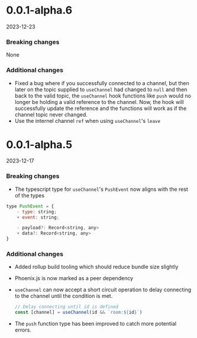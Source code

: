 # 0.0.1-alpha.6

2023-12-23

### Breaking changes
None

### Additional changes
* Fixed a bug where if you successfully connected to a channel, but then later on the topic supplied to `useChannel` had changed to `null` and then back to the valid topic, the `useChannel` hook functions like `push` would no longer be holding a valid reference to the channel. Now, the hook will successfully update the reference and the functions will work as if the channel topic never changed.
* Use the internel channel `ref` when using `useChannel`'s `leave`
# 0.0.1-alpha.5

2023-12-17

### Breaking changes
* The typescript type for `useChannel`'s `PushEvent` now aligns with the rest of the types
```jsx
type PushEvent = {
	- type: string;
	+ event: string;

	- payload?: Record<string, any>
	+ data?: Record<string, any>
}
```

### Additional changes
* Added rollup build tooling which should reduce bundle size slightly
* Phoenix.js is now marked as a peer dependency
* `useChannel` can now accept a short circuit operation to delay connecting to the channel until the condition is met.

	```jsx
	// Delay connecting until id is defined
	const [channel] = useChannel(id && `room:${id}`)
	```
* The `push` function type has been improved to catch more potential errors.
